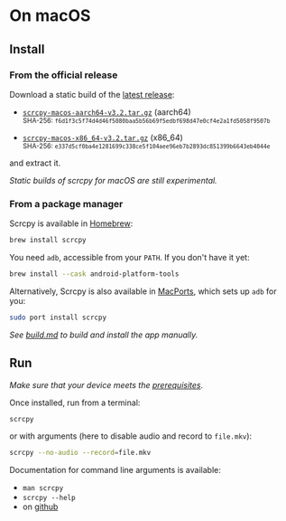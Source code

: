 # On macOS

## Install

### From the official release

Download a static build of the [latest release]:

 - [`scrcpy-macos-aarch64-v3.2.tar.gz`][direct-macos-aarch64] (aarch64)  
   <sub>SHA-256: `f6d1f3c5f74d4d46f5080baa5b56b69f5edbf698d47e0cf4e2a1fd5058f9507b`</sub>

 - [`scrcpy-macos-x86_64-v3.2.tar.gz`][direct-macos-x86_64] (x86_64)  
   <sub>SHA-256: `e337d5cf0ba4e1281699c338ce5f104aee96eb7b2893dc851399b6643eb4044e`</sub>

[latest release]: https://github.com/Genymobile/scrcpy/releases/latest
[direct-macos-aarch64]: https://github.com/Genymobile/scrcpy/releases/download/v3.2/scrcpy-macos-aarch64-v3.2.tar.gz
[direct-macos-x86_64]: https://github.com/Genymobile/scrcpy/releases/download/v3.2/scrcpy-macos-x86_64-v3.2.tar.gz

and extract it.

_Static builds of scrcpy for macOS are still experimental._


### From a package manager

Scrcpy is available in [Homebrew]:

```bash
brew install scrcpy
```

[Homebrew]: https://brew.sh/

You need `adb`, accessible from your `PATH`. If you don't have it yet:

```bash
brew install --cask android-platform-tools
```

Alternatively, Scrcpy is also available in [MacPorts], which sets up `adb` for you:

```bash
sudo port install scrcpy
```

[MacPorts]: https://www.macports.org/

_See [build.md](build.md) to build and install the app manually._


## Run

_Make sure that your device meets the [prerequisites](/reference/scrcpy/#prerequisites)._

Once installed, run from a terminal:

```bash
scrcpy
```

or with arguments (here to disable audio and record to `file.mkv`):

```bash
scrcpy --no-audio --record=file.mkv
```

Documentation for command line arguments is available:
 - `man scrcpy`
 - `scrcpy --help`
 - on [github](/reference/scrcpy/)
